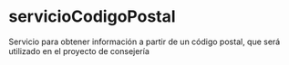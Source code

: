 # servicioCodigoPostal
Servicio para obtener información a partir de un código postal, que será utilizado en el proyecto de consejería
